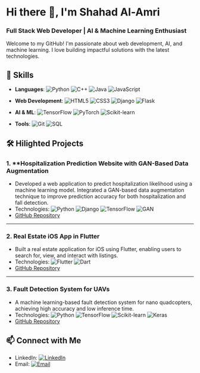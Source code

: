 # Hi there 👋, I'm Shahad Al-Amri
### Full Stack Web Developer | AI & Machine Learning Enthusiast

Welcome to my GitHub! I'm passionate about web development, AI, and machine learning. I love building impactful solutions with the latest technologies.

## 🚀 Skills
- **Languages**: 
  ![Python](https://img.shields.io/badge/Python-3776AB?style=flat&logo=python&logoColor=white) 
  ![C++](https://img.shields.io/badge/C++-00599C?style=flat&logo=cplusplus&logoColor=white)
  ![Java](https://img.shields.io/badge/Java-007396?style=flat&logo=java&logoColor=white) 
  ![JavaScript](https://img.shields.io/badge/JavaScript-F7DF1E?style=flat&logo=javascript&logoColor=black) 

- **Web Development**: 
  ![HTML5](https://img.shields.io/badge/HTML5-E34F26?style=flat&logo=html5&logoColor=white) 
  ![CSS3](https://img.shields.io/badge/CSS3-1572B6?style=flat&logo=css3&logoColor=white) 
  ![Django](https://img.shields.io/badge/Django-092E20?style=flat&logo=django&logoColor=white) 
  ![Flask](https://img.shields.io/badge/Flask-000000?style=flat&logo=flask&logoColor=white) 

- **AI & ML**: 
  ![TensorFlow](https://img.shields.io/badge/TensorFlow-FF6F00?style=flat&logo=tensorflow&logoColor=white) 
  ![PyTorch](https://img.shields.io/badge/PyTorch-EE4C2C?style=flat&logo=pytorch&logoColor=white) 
  ![Scikit-learn](https://img.shields.io/badge/Scikit-learn-F7931E?style=flat&logo=scikit-learn&logoColor=white) 

- **Tools**: 
  ![Git](https://img.shields.io/badge/Git-F05032?style=flat&logo=git&logoColor=white) 
  ![SQL](https://img.shields.io/badge/SQL-4479A1?style=flat&logo=mysql&logoColor=white) 

  

## 🛠 Hilighted Projects

### 1. **Hospitalization Prediction Website with GAN-Based Data Augmentation 
   - Developed a web application to predict hospitalization likelihood using a machine learning model. Integrated a GAN-based data augmentation technique to improve prediction accuracy for both hospitalization and fall detection.
   - Technologies: ![Python](https://img.shields.io/badge/Python-3776AB?style=flat&logo=python&logoColor=white) ![Django](https://img.shields.io/badge/Django-092E20?style=flat&logo=django&logoColor=white) ![TensorFlow](https://img.shields.io/badge/TensorFlow-FF6F00?style=flat&logo=tensorflow&logoColor=white) ![GAN](https://img.shields.io/badge/GAN-FF5722?style=flat&logo=google&logoColor=white)
   - [GitHub Repository](https://github.com/Shahad-jeza/Dylisis-Hosptilization-predicrtion)

---

### 2. **Real Estate iOS App in Flutter**
   - Built a real estate application for iOS using Flutter, enabling users to search for, view, and interact with listings.
   - Technologies: ![Flutter](https://img.shields.io/badge/Flutter-02569B?style=flat&logo=flutter&logoColor=white) ![Dart](https://img.shields.io/badge/Dart-0175C2?style=flat&logo=dart&logoColor=white)
   - [GitHub Repository](https://github.com/Shahad-jeza/real_estate_app)

---

### 3. **Fault Detection System for UAVs** 
   - A machine learning-based fault detection system for nano quadcopters, achieving high accuracy and low inference time. 
   - Technologies: ![Python](https://img.shields.io/badge/Python-3776AB?style=flat&logo=python&logoColor=white) ![TensorFlow](https://img.shields.io/badge/TensorFlow-FF6F00?style=flat&logo=tensorflow&logoColor=white) ![Scikit-learn](https://img.shields.io/badge/Scikit--learn-F7931E?style=flat&logo=scikit-learn&logoColor=white) ![Keras](https://img.shields.io/badge/Keras-D00000?style=flat&logo=keras&logoColor=white) 
   - [GitHub Repository](https://github.com/Shahad-jeza/Deep-Learning-Based-Fault-Detection-System-for-Structural-Defects-in-Nano-Quadcopters)



## 📫 Connect with Me
- LinkedIn: [![LinkedIn](https://img.shields.io/badge/-LinkedIn-0077b5?style=flat&logo=linkedin&logoColor=white)](https://www.linkedin.com/in/shahad-jeza-alamri/)
- Email: [![Email](https://img.shields.io/badge/-Email-EA4335?style=flat&logo=gmail&logoColor=white)](mailto:shahad.jeza.alamri@gmail.com)
<!--
**shahad-jeza/shahad-jeza** is a ✨ _special_ ✨ repository because its `README.md` (this file) appears on your GitHub profile.

Here are some ideas to get you started:

- 🔭 I’m currently working on ...
- 🌱 I’m currently learning ...
- 👯 I’m looking to collaborate on ...
- 🤔 I’m looking for help with ...
- 💬 Ask me about ...
- 📫 How to reach me: ...
- 😄 Pronouns: ...
- ⚡ Fun fact: ...
-->
